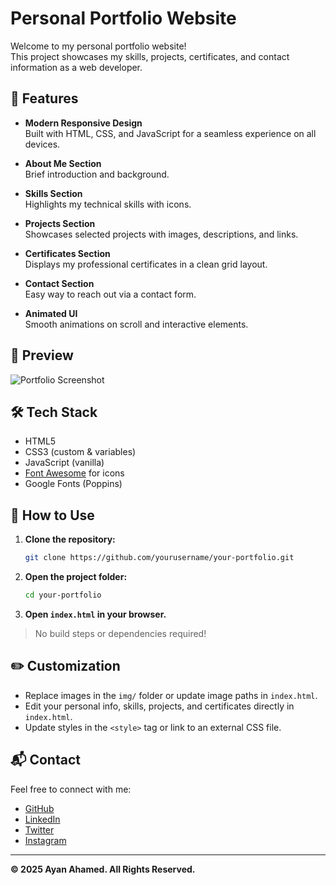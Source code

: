 # Personal Portfolio Website

Welcome to my personal portfolio website!  
This project showcases my skills, projects, certificates, and contact information as a web developer.

## 🚀 Features

- **Modern Responsive Design**  
  Built with HTML, CSS, and JavaScript for a seamless experience on all devices.

- **About Me Section**  
  Brief introduction and background.

- **Skills Section**  
  Highlights my technical skills with icons.

- **Projects Section**  
  Showcases selected projects with images, descriptions, and links.

- **Certificates Section**  
  Displays my professional certificates in a clean grid layout.

- **Contact Section**  
  Easy way to reach out via a contact form.

- **Animated UI**  
  Smooth animations on scroll and interactive elements.

## 📸 Preview

![Portfolio Screenshot](screenshot.png) <!-- Add a screenshot of your site here -->

## 🛠️ Tech Stack

- HTML5
- CSS3 (custom & variables)
- JavaScript (vanilla)
- [Font Awesome](https://fontawesome.com/) for icons
- Google Fonts (Poppins)

## 📂 How to Use

1. **Clone the repository:**
    ```bash
    git clone https://github.com/yourusername/your-portfolio.git
    ```
2. **Open the project folder:**
    ```bash
    cd your-portfolio
    ```
3. **Open `index.html` in your browser.**

> No build steps or dependencies required!

## ✏️ Customization

- Replace images in the `img/` folder or update image paths in `index.html`.
- Edit your personal info, skills, projects, and certificates directly in `index.html`.
- Update styles in the `<style>` tag or link to an external CSS file.

## 📬 Contact

Feel free to connect with me:

- [GitHub](https://github.com/ayanahamed9889)
- [LinkedIn](https://www.linkedin.com/in/ayan-ahamed-7a3730318)
- [Twitter](https://x.com/AyanAhamed34686)
- [Instagram](https://www.instagram.com/mr.ayan052/)

---

**© 2025 Ayan Ahamed. All Rights Reserved.**